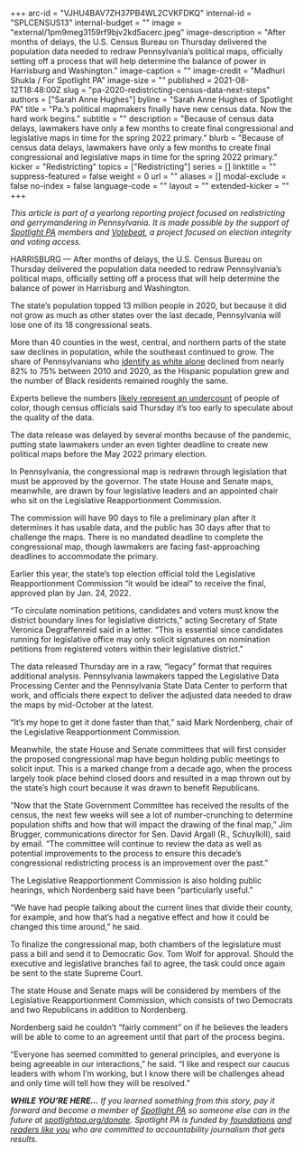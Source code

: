 +++
arc-id = "VJHU4BAV7ZH37PB4WL2CVKFDKQ"
internal-id = "SPLCENSUS13"
internal-budget = ""
image = "external/1pm9meg3159rf9bjv2kd5acerc.jpeg"
image-description = "After months of delays, the U.S. Census Bureau on Thursday delivered the population data needed to redraw Pennsylvania’s political maps, officially setting off a process that will help determine the balance of power in Harrisburg and Washington."
image-caption = ""
image-credit = "Madhuri Shukla / For Spotlight PA"
image-size = ""
published = 2021-08-12T18:48:00Z
slug = "pa-2020-redistricting-census-data-next-steps"
authors = ["Sarah Anne Hughes"]
byline = "Sarah Anne Hughes of Spotlight PA"
title = "Pa.’s political mapmakers finally have new census data. Now the hard work begins."
subtitle = ""
description = "Because of census data delays, lawmakers have only a few months to create final congressional and legislative maps in time for the spring 2022 primary."
blurb = "Because of census data delays, lawmakers have only a few months to create final congressional and legislative maps in time for the spring 2022 primary."
kicker = "Redistricting"
topics = ["Redistricting"]
series = []
linktitle = ""
suppress-featured = false
weight = 0
url = ""
aliases = []
modal-exclude = false
no-index = false
language-code = ""
layout = ""
extended-kicker = ""
+++

<i>This article is part of a yearlong reporting project focused on redistricting and gerrymandering in Pennsylvania. It is made possible by the support of </i><a href="https://www.spotlightpa.org/"><i>Spotlight PA</i></a><i> members and </i><a href="https://web.archive.org/20201019151248/https://votebeat.org/"><i>Votebeat</i></a><i>, a project focused on election integrity and voting access.</i>

HARRISBURG — After months of delays, the U.S. Census Bureau on Thursday delivered the population data needed to redraw Pennsylvania’s political maps, officially setting off a process that will help determine the balance of power in Harrisburg and Washington.

The state’s population topped 13 million people in 2020, but because it did not grow as much as other states over the last decade, Pennsylvania will lose one of its 18 congressional seats.

More than 40 counties in the west, central, and northern parts of the state saw declines in population, while the southeast continued to grow. The share of Pennsylvanians who <a href="https://www.census.gov/library/visualizations/interactive/race-and-ethnicity-in-the-united-state-2010-and-2020-census.html" target="_blank">identify as white alone</a> declined from nearly 82% to 75% between 2010 and 2020, as the Hispanic population grew and the number of Black residents remained roughly the same.

<script src="https://www.spotlightpa.org/embed.js" async></script><div data-spl-embed-version="1" data-spl-src="https://www.spotlightpa.org/embeds/newsletter/"></div>

Experts believe the numbers <a href="https://www.npr.org/2021/08/12/1010222899/2020-census-race-ethnicity-data-categories-hispanic">likely represent an undercount</a> of people of color, though census officials said Thursday it’s too early to speculate about the quality of the data.

The data release was delayed by several months because of the pandemic, putting state lawmakers under an even tighter deadline to create new political maps before the May 2022 primary election.

In Pennsylvania, the congressional map is redrawn through legislation that must be approved by the governor. The state House and Senate maps, meanwhile, are drawn by four legislative leaders and an appointed chair who sit on the Legislative Reapportionment Commission.

The commission will have 90 days to file a preliminary plan after it determines it has usable data, and the public has 30 days after that to challenge the maps. There is no mandated deadline to complete the congressional map, though lawmakers are facing fast-approaching deadlines to accommodate the primary.

Earlier this year, the state’s top election official told the Legislative Reapportionment Commission “it would be ideal” to receive the final, approved plan by Jan. 24, 2022.

“To circulate nomination petitions, candidates and voters must know the district boundary lines for legislative districts,” acting Secretary of State Veronica Degraffenreid said in a letter. “This is essential since candidates running for legislative office may only solicit signatures on nomination petitions from registered voters within their legislative district.”

The data released Thursday are in a raw, “legacy” format that requires additional analysis. Pennsylvania lawmakers tapped the Legislative Data Processing Center and the Pennsylvania State Data Center to perform that work, and officials there expect to deliver the adjusted data needed to draw the maps by mid-October at the latest.

“It’s my hope to get it done faster than that,” said Mark Nordenberg, chair of the Legislative Reapportionment Commission.

Meanwhile, the state House and Senate committees that will first consider the proposed congressional map have begun holding public meetings to solicit input. This is a marked change from a decade ago, when the process largely took place behind closed doors and resulted in a map thrown out by the state’s high court because it was drawn to benefit Republicans.

“Now that the State Government Committee has received the results of the census, the next few weeks will see a lot of number-crunching to determine population shifts and how that will impact the drawing of the final map,” Jim Brugger, communications director for Sen. David Argall (R., Schuylkill), said by email. “The committee will continue to review the data as well as potential improvements to the process to ensure this decade’s congressional redistricting process is an improvement over the past.”

The Legislative Reapportionment Commission is also holding public hearings, which Nordenberg said have been “particularly useful.”

“We have had people talking about the current lines that divide their county, for example, and how that’s had a negative effect and how it could be changed this time around,” he said.

To finalize the congressional map, both chambers of the legislature must pass a bill and send it to Democratic Gov. Tom Wolf for approval. Should the executive and legislative branches fail to agree, the task could once again be sent to the state Supreme Court.

<script src="https://www.spotlightpa.org/embed.js" async></script><div data-spl-embed-version="1" data-spl-src="https://www.spotlightpa.org/embeds/donate/?teaser_text=If%20you%20learned%20something%20from%20this%20report%2C%20pay%20it%20forward%20and%20become%20a%20member%20of%20Spotlight%20PA%20so%20someone%20else%20can%20in%20the%20future."></div>

The state House and Senate maps will be considered by members of the Legislative Reapportionment Commission, which consists of two Democrats and two Republicans in addition to Nordenberg.

Nordenberg said he couldn’t “fairly comment” on if he believes the leaders will be able to come to an agreement until that part of the process begins.

“Everyone has seemed committed to general principles, and everyone is being agreeable in our interactions,” he said. “I like and respect our caucus leaders with whom I’m working, but I know there will be challenges ahead and only time will tell how they will be resolved.”

<i><b>WHILE YOU’RE HERE...</b></i><i> If you learned something from this story, pay it forward and become a member of </i><a href="https://www.spotlightpa.org/"><i>Spotlight PA</i></a><i> so someone else can in the future at </i><a href="https://www.spotlightpa.org/donate"><i>spotlightpa.org/donate</i></a><i>. Spotlight PA is funded by</i><a href="https://www.spotlightpa.org/support"><i> foundations</i></a><i> </i><a href="https://www.spotlightpa.org/support"><i>and readers like you</i></a><i> who are committed to accountability journalism that gets results.</i>
